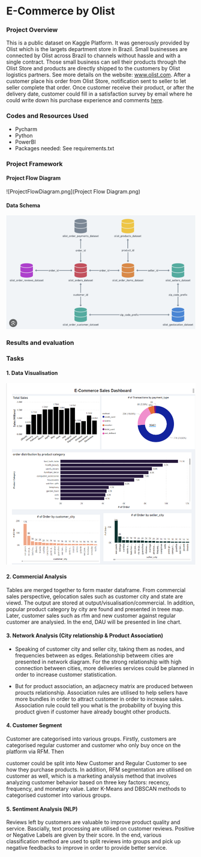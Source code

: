 
#  E-Commerce by Olist
### Project Overview
This is a public dataset on Kaggle Platform. It was generously provided by Olist which is the largets department store in Brazil. Small businesses are connected by Olist across Brazil to channels without hassle and with a single contract.
Those small business can sell their products through the Olist Store and products are directly shipped to the customers by Olist logistics partners. See more details on the website: www.olist.com.
After a customer place his order from Olist Store, notification sent to seller to let seller complete that order. Once customer receive their product, or after the delivery date, customer could fill in a satisfaction survey by email where he could write down his purchase experience and comments [here](https://www.kaggle.com/datasets/olistbr/brazilian-ecommerce).

### Codes and Resources Used
* Pycharm
* Python 
* PowerBI
* Packages needed: See requirements.txt 

### Project Framework

#### Project Flow Diagram
![ProjectFlowDiagram.png](Project Flow Diagram.png)


####  Data Schema
![databaseRelationship.png](dataset/databaseRelationship.png)


### Results and evaluation
### Tasks
#### 1. Data Visualisation
<img alt="Dashboard"  src="output/dashboard output/e-commerce dashboard.png" />

#### 2. Commercial Analysis
Tables are merged together to form master dataframe. From commercial sales perspective, gelocation sales such as customer city and state are viewd. The output are stored at output/visualisation/commercial. In addition, popular product category by city are found and presented in treee map. Later, customer sales such as rfm and new customer against regular customer are analysied. In the end, DAU will be presented in line chart.


#### 3. Network Analysis (City relationship & Product Association)
* Speaking of customer city and seller city, taking them as nodes, and frequencies between as edges. Relationship betweem cities are presented in network diagram. For the strong relationship with high connection between cities, more deliveries services could be planned in order to increase customer statistication.

* But for product association, an adjacnecy matrix are produced between proucts relationship. Association rules are utilised to help sellers have more bundles in order to attract customer in order to increase sales.  Association rule could tell you what is the probability of buying this product given if customer have already bought other products.


#### 4. Customer Segment
Customer are categorised into various groups. Firstly, customers are categorised regular customer and customer who only buy once on the platform via RFM. Then

customer could be split into New Customer and Regular Customer to see how they purchase products. In addition, RFM segmentation are utilised on customer as well, which is a marketing analysis method that involves analyzing customer behavior based on three key factors: recency, frequency, and monetary value. Later K-Means and DBSCAN methods to categorised customer into various groups.


#### 5. Sentiment Analysis (NLP) 
Reviews left by customers are valuable to improve product quality and service. Bascially, text processing are utilised on customer reviews. Positive or Negative Labels are given by their score. In the end, various classification method are used to split reviews into groups and pick up negative feedbacks to improve in order to provide better service.


